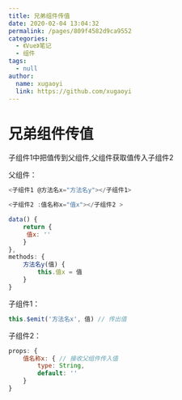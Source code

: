 ```yaml
---
title: 兄弟组件传值
date: 2020-02-04 13:04:32
permalink: /pages/809f4582d9ca9552
categories: 
  - 《Vue》笔记
  - 组件
tags: 
  - null
author: 
  name: xugaoyi
  link: https://github.com/xugaoyi
---
```

# 兄弟组件传值

子组件1中把值传到父组件,父组件获取值传入子组件2



父组件：

```js
<子组件1 @方法名x="方法名y"></子组件1>

<子组件2 :值名称x="值x"></子组件2 >

data() {
	return {
	 值x: ''
	}
},
methods: {
	方法名y(值) {
		this.值x = 值
	}
}

```

子组件1：

```js
this.$emit('方法名x', 值) // 传出值
```

子组件2：

```js
props: {
    值名称x: { // 接收父组件传入值
        type: String,
        default: ''
    }
}
```